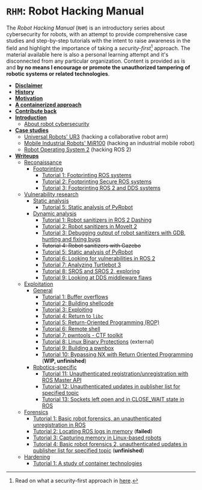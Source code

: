 # `RHM`: Robot Hacking Manual

The *Robot Hacking Manual* (`RHM`) is an introductory series about cybersecurity for robots, with an attempt to provide comprehensive case studies and step-by-step tutorials with the intent to raise awareness in the field and highlight the importance of taking a *security-first*[^0] approach. The material available here is also a personal learning attempt and it's disconnected from any particular organization. Content is provided as is and **by no means I encourage or promote the unauthorized tampering of robotic systems or related technologies**.

- [**Disclaimer**](DISCLAIMER.md)
- [**History**](MOTIVATION.md#history)
- [**Motivation**](MOTIVATION.md#motivation)
- [**A containerized approach**](MOTIVATION.md#a-containerized-approach)
- [**Contribute back**](CONTRIBUTE.md)
- [**Introduction**](0_introduction/README.md)
  - [About robot cybersecurity](0_introduction/README.md#about-robot-cybersecurity)
- <ins>**Case studies**</ins>
  - [Universal Robots' UR3](1_case_studies/0_cobot/README.md) (hacking a collaborative robot arm)
  - [Mobile Industrial Robots' MiR100](1_case_studies/1_amr/README.md) (hacking an industrial mobile robot)
  - [Robot Operating System 2](1_case_studies/1_ros2/README.md) (hacking ROS 2)
- [**Writeups**]()
  - [Reconaissance]()
    - [Footprinting]()
      - [Tutorial 1: Footprinting ROS systems](2_writeups/1_reconnaissance/robot_footprinting/tutorial1/)
      - [Tutorial 2: Footprinting Secure ROS systems](2_writeups/1_reconnaissance/robot_footprinting/tutorial2/)
      - [Tutorial 3: Footprinting ROS 2 and DDS systems](2_writeups/1_reconnaissance/robot_footprinting/tutorial3/)
  - [Vulnerability research]()
    - [Static analysis]()
      - [Tutorial 5: Static analysis of PyRobot](2_writeups/2_robot_vulnerabilities/tutorial5/)
    - [Dynamic analysis]()
      - [Tutorial 1: Robot sanitizers in ROS 2 Dashing](2_writeups/2_robot_vulnerabilities/tutorial1/)
      - [Tutorial 2: Robot sanitizers in MoveIt 2](2_writeups/2_robot_vulnerabilities/tutorial2/)
      - [Tutorial 3: Debugging output of robot sanitizers with GDB, hunting and fixing bugs](2_writeups/2_robot_vulnerabilities/tutorial3/)
      - ~~Tutorial 4: Robot sanitizers with Gazebo~~
      - [Tutorial 5: Static analysis of PyRobot](2_writeups/2_robot_vulnerabilities/tutorial5/)
      - [Tutorial 6: Looking for vulnerabilities in ROS 2](2_writeups/2_robot_vulnerabilities/tutorial6/)
      - [Tutorial 7: Analyzing Turtlebot 3](2_writeups/2_robot_vulnerabilities/tutorial7/)
      - [Tutorial 8: SROS and SROS 2, exploring](2_writeups/2_robot_vulnerabilities/tutorial8/)
      - [Tutorial 9: Looking at DDS middleware flaws](2_writeups/2_robot_vulnerabilities/tutorial8/)
  - [Exploitation]()
    - [General]()
      - [Tutorial 1: Buffer overflows](2_writeups/3_robot_exploitation/tutorial1/)
      - [Tutorial 2: Building shellcode](2_writeups/3_robot_exploitation/tutorial2/)
      - [Tutorial 3: Exploiting](2_writeups/3_robot_exploitation/tutorial3/)
      - [Tutorial 4: Return to `libc`](2_writeups/3_robot_exploitation/tutorial4/)
      - [Tutorial 5: Return-Oriented Programming (ROP)](2_writeups/3_robot_exploitation/tutorial5/)
      - [Tutorial 6: Remote shell](2_writeups/3_robot_exploitation/tutorial6/)
      - [Tutorial 7: pwntools - CTF toolkit](2_writeups/3_robot_exploitation/tutorial7/)
      - [Tutorial 8: Linux Binary Protections](https://github.com/nnamon/linux-exploitation-course/blob/master/lessons/5_protections/lessonplan.md) (external)
      - [Tutorial 9: Building a pwnbox](2_writeups/3_robot_exploitation/tutorial9/)
      - [Tutorial 10: Bypassing NX with Return Oriented Programming](2_writeups/3_robot_exploitation/tutorial10/) (**WIP, unfinished**)
    - [Robotics-specific]()
      - [Tutorial 11: Unauthenticated registration/unregistration with ROS Master API](2_writeups/3_robot_exploitation/tutorial11/)
      - [Tutorial 12: Unauthenticated updates in publisher list for specified topic](2_writeups/3_robot_exploitation/tutorial12)
      - [Tutorial 13: Sockets left open and in CLOSE_WAIT state in ROS](2_writeups/3_robot_exploitation/tutorial13)
  - [Forensics]()
    - [Tutorial 1: Basic robot forensics, an unauthenticated unregistration in ROS](2_writeups/4_other/robot_forensics/tutorial1/)
    - [Tutorial 2: Locating ROS logs in memory](2_writeups/4_other/robot_forensics/tutorial2/) (**failed**)
    - [Tutorial 3: Capturing memory in Linux-based robots](2_writeups/4_other/robot_forensics/tutorial3/)
    - [Tutorial 4: Basic robot forensics 2, unauthenticated updates in publisher list for specified topic](2_writeups/4_other/robot_forensics/tutorial4/) (**unfinished**)
  - [Hardening]()
    - [Tutorial 1: A study of container technologies](2_writeups/4_other/hardening/tutorial1/README.md)

[^0]: Read on what a security-first approach in [here](https://www.darkreading.com/edge-articles/a-security-first-approach-to-devops).
